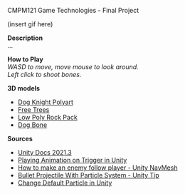 CMPM121 Game Technologies - Final Project  

(insert gif here) 

**Description**  
...

**How to Play**  
*WASD to move, move mouse to look around.*  
*Left click to shoot bones.*

**3D models**  
- [Dog Knight Polyart](https://assetstore.unity.com/packages/3d/characters/animals/dog-knight-pbr-polyart-135227)
- [Free Trees](https://assetstore.unity.com/packages/3d/vegetation/trees/free-trees-103208)
- [Low Poly Rock Pack](https://assetstore.unity.com/packages/3d/environments/low-poly-rock-pack-57874)
- [Dog Bone](https://www.cgtrader.com/free-3d-models/animals/mammal/dog-bone-208f77e8-9ad5-4ef7-8abc-966a12bb4ec3)

**Sources**  
- [Unity Docs 2021.3](https://docs.unity3d.com/Manual/index.html)
- [Playing Animation on Trigger in Unity](https://www.youtube.com/watch?v=JS4k_lwmZHk)
- [How to make an enemy follow player - Unity NavMesh](https://www.youtube.com/watch?v=UvDqnbjEEak)
- [Bullet Projectile With Particle System - Unity Tip](https://www.youtube.com/watch?v=lkq8iLOr3sw)
- [Change Default Particle in Unity](https://stackoverflow.com/questions/37738346/how-can-i-change-the-default-particle-in-unity-3d)
